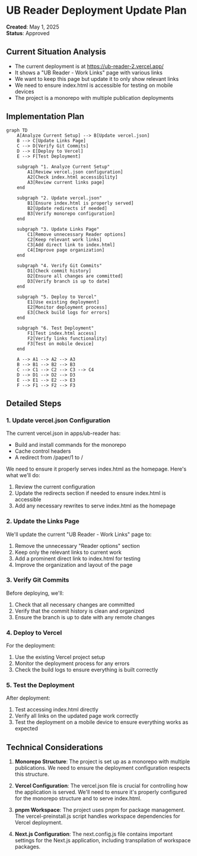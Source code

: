# UB Reader Deployment Update Plan

**Created**: May 1, 2025  
**Status**: Approved

## Current Situation Analysis

- The current deployment is at https://ub-reader-2.vercel.app/
- It shows a "UB Reader - Work Links" page with various links
- We want to keep this page but update it to only show relevant links
- We need to ensure index.html is accessible for testing on mobile devices
- The project is a monorepo with multiple publication deployments

## Implementation Plan

```mermaid
graph TD
    A[Analyze Current Setup] --> B[Update vercel.json]
    B --> C[Update Links Page]
    C --> D[Verify Git Commits]
    D --> E[Deploy to Vercel]
    E --> F[Test Deployment]

    subgraph "1. Analyze Current Setup"
        A1[Review vercel.json configuration]
        A2[Check index.html accessibility]
        A3[Review current links page]
    end

    subgraph "2. Update vercel.json"
        B1[Ensure index.html is properly served]
        B2[Update redirects if needed]
        B3[Verify monorepo configuration]
    end

    subgraph "3. Update Links Page"
        C1[Remove unnecessary Reader options]
        C2[Keep relevant work links]
        C3[Add direct link to index.html]
        C4[Improve page organization]
    end

    subgraph "4. Verify Git Commits"
        D1[Check commit history]
        D2[Ensure all changes are committed]
        D3[Verify branch is up to date]
    end

    subgraph "5. Deploy to Vercel"
        E1[Use existing deployment]
        E2[Monitor deployment process]
        E3[Check build logs for errors]
    end

    subgraph "6. Test Deployment"
        F1[Test index.html access]
        F2[Verify links functionality]
        F3[Test on mobile device]
    end

    A --> A1 --> A2 --> A3
    B --> B1 --> B2 --> B3
    C --> C1 --> C2 --> C3 --> C4
    D --> D1 --> D2 --> D3
    E --> E1 --> E2 --> E3
    F --> F1 --> F2 --> F3
```

## Detailed Steps

### 1. Update vercel.json Configuration

The current vercel.json in apps/ub-reader has:

- Build and install commands for the monorepo
- Cache control headers
- A redirect from /paper/1 to /

We need to ensure it properly serves index.html as the homepage. Here's what we'll do:

1. Review the current configuration
2. Update the redirects section if needed to ensure index.html is accessible
3. Add any necessary rewrites to serve index.html as the homepage

### 2. Update the Links Page

We'll update the current "UB Reader - Work Links" page to:

1. Remove the unnecessary "Reader options" section
2. Keep only the relevant links to current work
3. Add a prominent direct link to index.html for testing
4. Improve the organization and layout of the page

### 3. Verify Git Commits

Before deploying, we'll:

1. Check that all necessary changes are committed
2. Verify that the commit history is clean and organized
3. Ensure the branch is up to date with any remote changes

### 4. Deploy to Vercel

For the deployment:

1. Use the existing Vercel project setup
2. Monitor the deployment process for any errors
3. Check the build logs to ensure everything is built correctly

### 5. Test the Deployment

After deployment:

1. Test accessing index.html directly
2. Verify all links on the updated page work correctly
3. Test the deployment on a mobile device to ensure everything works as expected

## Technical Considerations

1. **Monorepo Structure**: The project is set up as a monorepo with multiple publications. We need to ensure the deployment configuration respects this structure.

2. **Vercel Configuration**: The vercel.json file is crucial for controlling how the application is served. We'll need to ensure it's properly configured for the monorepo structure and to serve index.html.

3. **pnpm Workspace**: The project uses pnpm for package management. The vercel-preinstall.js script handles workspace dependencies for Vercel deployment.

4. **Next.js Configuration**: The next.config.js file contains important settings for the Next.js application, including transpilation of workspace packages.
